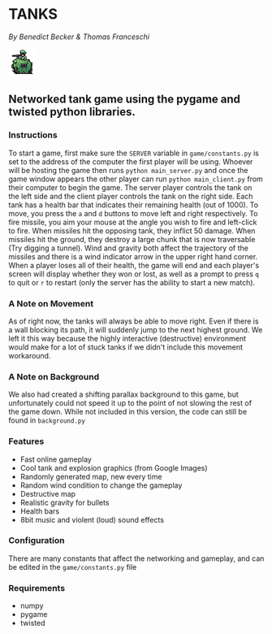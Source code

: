 # TANKS

*By Benedict Becker & Thomas Franceschi*

![TANKS](./media/mid_tank.png)



## Networked tank game using the pygame and twisted python libraries.

### Instructions
To start a game, first make sure the `SERVER` variable in `game/constants.py` is set to the address of the computer the first
player will be using. Whoever will be hosting the game then runs `python main_server.py` and once the game window
appears the other player can run `python main_client.py` from their computer to begin the game. The server player
controls the tank on the left side and the client player controls the tank on the right side. Each tank has a health bar
that indicates their remaining health (out of 1000). To move, you press the `a` and `d` buttons to move left and right
respectively. To fire missile, you aim your mouse at the angle you wish to fire and left-click to fire. When missiles
hit the opposing tank, they inflict 50 damage. When missiles hit the ground, they destroy a large chunk that is now
traversable (Try digging a tunnel). Wind and gravity both affect the trajectory of the missiles and there is a wind
indicator arrow in the upper right hand corner. When a player loses all of their health, the game will end and each
player's screen will display whether they won or lost, as well as a prompt to press `q` to quit or `r` to restart
(only the server has the ability to start a new match).

### A Note on Movement
As of right now, the tanks will always be able to move right. Even if there is a wall blocking its path, it will suddenly 
jump to the next highest ground. We left it this way because the highly interactive (destructive) environment would make for
a lot of stuck tanks if we didn't include this movement workaround.

### A Note on Background
We also had created a shifting parallax background to this game, but unfortunately could not speed it up to the point of not slowing
the rest of the game down. While not included in this version, the code can still be found in `background.py`

### Features
* Fast online gameplay
* Cool tank and explosion graphics (from Google Images)
* Randomly generated map, new every time
* Random wind condition to change the gameplay
* Destructive map
* Realistic gravity for bullets
* Health bars
* 8bit music and violent (loud) sound effects 

### Configuration
There are many constants that affect the networking and gameplay, and can be edited in the `game/constants.py` file

### Requirements
* numpy
* pygame
* twisted
